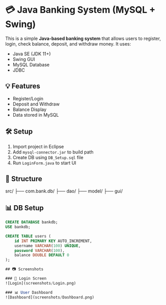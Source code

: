 # 💳 Java Banking System (MySQL + Swing)

This is a simple **Java-based banking system** that allows users to register, login, check balance, deposit, and withdraw money. It uses:

- Java SE (JDK 11+)
- Swing GUI
- MySQL Database
- JDBC

## 💡 Features

- Register/Login
- Deposit and Withdraw
- Balance Display
- Data stored in MySQL

## 🛠️ Setup

1. Import project in Eclipse
2. Add `mysql-connector.jar` to build path
3. Create DB using `DB_Setup.sql` file
4. Run `LoginForm.java` to start UI

## 📂 Structure
src/
├── com.bank.db/
├── dao/
├── model/
├── gui/


## 📊 DB Setup

```sql
CREATE DATABASE bankdb;
USE bankdb;

CREATE TABLE users (
    id INT PRIMARY KEY AUTO_INCREMENT,
    username VARCHAR(100) UNIQUE,
    password VARCHAR(100),
    balance DOUBLE DEFAULT 0
);

## 📷 Screenshots

### 🔐 Login Screen
![Login](screenshots/Login.png)

### 📊 User Dashboard
![Dashboard](screenshots/Dashboard.png)


